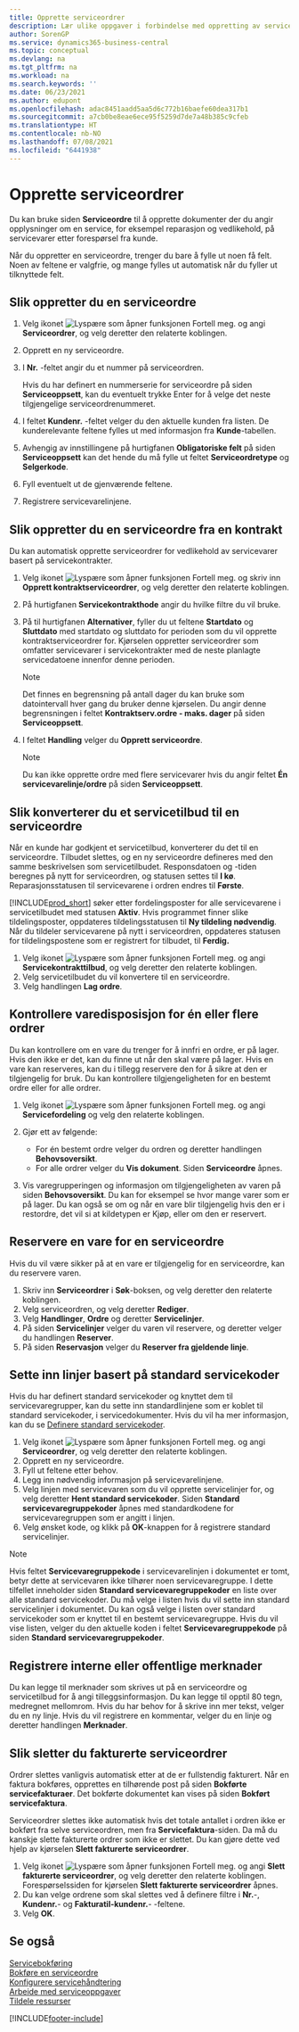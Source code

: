 ```yaml
---
title: Opprette serviceordrer
description: Lær ulike oppgaver i forbindelse med oppretting av serviceordrer i Business Central, for eksempel oppretting av en ny serviceordre eller ordre basert på en servicekontrakt.
author: SorenGP
ms.service: dynamics365-business-central
ms.topic: conceptual
ms.devlang: na
ms.tgt_pltfrm: na
ms.workload: na
ms.search.keywords: ''
ms.date: 06/23/2021
ms.author: edupont
ms.openlocfilehash: adac8451aadd5aa5d6c772b16baefe60dea317b1
ms.sourcegitcommit: a7cb0be8eae6ece95f5259d7de7a48b385c9cfeb
ms.translationtype: HT
ms.contentlocale: nb-NO
ms.lasthandoff: 07/08/2021
ms.locfileid: "6441938"
---
```

# <a name="create-service-orders"></a>Opprette serviceordrer
Du kan bruke siden **Serviceordre** til å opprette dokumenter der du angir opplysninger om en service, for eksempel reparasjon og vedlikehold, på servicevarer etter forespørsel fra kunde.  

Når du oppretter en serviceordre, trenger du bare å fylle ut noen få felt. Noen av feltene er valgfrie, og mange fylles ut automatisk når du fyller ut tilknyttede felt.  

## <a name="to-create-a-service-order"></a>Slik oppretter du en serviceordre    
1. Velg ikonet ![Lyspære som åpner funksjonen Fortell meg.](media/ui-search/search_small.png "Fortell hva du vil gjøre") og angi **Serviceordrer**, og velg deretter den relaterte koblingen.  
2. Opprett en ny serviceordre.  
3. I **Nr.** -feltet angir du et nummer på serviceordren.  

     Hvis du har definert en nummerserie for serviceordre på siden **Serviceoppsett**, kan du eventuelt trykke Enter for å velge det neste tilgjengelige serviceordrenummeret.  

4. I feltet **Kundenr.** -feltet velger du den aktuelle kunden fra listen. De kunderelevante feltene fylles ut med informasjon fra **Kunde**-tabellen.  

5. Avhengig av innstillingene på hurtigfanen **Obligatoriske felt** på siden **Serviceoppsett** kan det hende du må fylle ut feltet **Serviceordretype** og **Selgerkode**.  
6. Fyll eventuelt ut de gjenværende feltene.  
7. Registrere servicevarelinjene.  

## <a name="to-create-a-service-order-from-a-contract"></a>Slik oppretter du en serviceordre fra en kontrakt  
Du kan automatisk opprette serviceordrer for vedlikehold av servicevarer basert på servicekontrakter.  

1. Velg ikonet ![Lyspære som åpner funksjonen Fortell meg.](media/ui-search/search_small.png "Fortell hva du vil gjøre") og skriv inn **Opprett kontraktserviceordrer**, og velg deretter den relaterte koblingen.  
2. På hurtigfanen **Servicekontrakthode** angir du hvilke filtre du vil bruke.  
3. På til hurtigfanen **Alternativer**, fyller du ut feltene **Startdato** og **Sluttdato** med startdato og sluttdato for perioden som du vil opprette kontraktserviceordrer for. Kjørselen oppretter serviceordrer som omfatter servicevarer i servicekontrakter med de neste planlagte servicedatoene innenfor denne perioden.  

    > [!NOTE]  
    >  Det finnes en begrensning på antall dager du kan bruke som datointervall hver gang du bruker denne kjørselen. Du angir denne begrensningen i feltet **Kontraktserv.ordre - maks. dager** på siden **Serviceoppsett**.  

4. I feltet **Handling** velger du **Opprett serviceordre**.  
    > [!NOTE]  
    >  Du kan ikke opprette ordre med flere servicevarer hvis du angir feltet **Én servicevarelinje/ordre** på siden **Serviceoppsett**. 

## <a name="to-convert-a-service-quote-to-a-service-order"></a>Slik konverterer du et servicetilbud til en serviceordre
Når en kunde har godkjent et servicetilbud, konverterer du det til en serviceordre. Tilbudet slettes, og en ny serviceordre defineres med den samme beskrivelsen som servicetilbudet. Responsdatoen og -tiden beregnes på nytt for serviceordren, og statusen settes til **I kø**. Reparasjonsstatusen til servicevarene i ordren endres til **Første**.  

[!INCLUDE[prod_short](includes/prod_short.md)] søker etter fordelingsposter for alle servicevarene i servicetilbudet med statusen **Aktiv**. Hvis programmet finner slike tildelingsposter, oppdateres tildelingsstatusen til **Ny tildeling nødvendig**. Når du tildeler servicevarene på nytt i serviceordren, oppdateres statusen for tildelingspostene som er registrert for tilbudet, til **Ferdig.**   

1. Velg ikonet ![Lyspære som åpner funksjonen Fortell meg.](media/ui-search/search_small.png "Fortell hva du vil gjøre") og angi **Servicekontrakttilbud**, og velg deretter den relaterte koblingen.  
2. Velg servicetilbudet du vil konvertere til en serviceordre.  
3. Velg handlingen **Lag ordre**.  

## <a name="to-check-item-availability-for-one-or-more-orders"></a>Kontrollere varedisposisjon for én eller flere ordrer  
Du kan kontrollere om en vare du trenger for å innfri en ordre, er på lager. Hvis den ikke er det, kan du finne ut når den skal være på lager. Hvis en vare kan reserveres, kan du i tillegg reservere den for å sikre at den er tilgjengelig for bruk. Du kan kontrollere tilgjengeligheten for en bestemt ordre eller for alle ordrer.  

1.  Velg ikonet ![Lyspære som åpner funksjonen Fortell meg.](media/ui-search/search_small.png "Fortell hva du vil gjøre") og angi **Servicefordeling** og velg den relaterte koblingen.  
2. Gjør ett av følgende:  

    * For én bestemt ordre velger du ordren og deretter handlingen **Behovsoversikt**.  
    * For alle ordrer velger du **Vis dokument**. Siden **Serviceordre** åpnes.  

3. Vis varegrupperingen og informasjon om tilgjengeligheten av varen på siden **Behovsoversikt**. Du kan for eksempel se hvor mange varer som er på lager. Du kan også se om og når en vare blir tilgjengelig hvis den er i restordre, det vil si at kildetypen er Kjøp, eller om den er reservert.

## <a name="to-reserve-an-item-for-a-service-order"></a>Reservere en vare for en serviceordre
Hvis du vil være sikker på at en vare er tilgjengelig for en serviceordre, kan du reservere varen.

1. Skriv inn **Serviceordrer** i **Søk**-boksen, og velg deretter den relaterte koblingen.  
2. Velg serviceordren, og velg deretter **Rediger**.  
3. Velg **Handlinger**, **Ordre** og deretter **Servicelinjer**.  
4. På siden **Servicelinjer** velger du varen vil reservere, og deretter velger du handlingen **Reserver**.  
5. På siden **Reservasjon** velger du **Reserver fra gjeldende linje**.

## <a name="to-insert-lines-based-on-standard-service-codes"></a>Sette inn linjer basert på standard servicekoder  
Hvis du har definert standard servicekoder og knyttet dem til servicevaregrupper, kan du sette inn standardlinjene som er koblet til standard servicekoder, i servicedokumenter. Hvis du vil ha mer informasjon, kan du se [Definere standard servicekoder](service-how-setup-service-coding.md).   

1. Velg ikonet ![Lyspære som åpner funksjonen Fortell meg.](media/ui-search/search_small.png "Fortell hva du vil gjøre") og angi **Serviceordrer**, og velg deretter den relaterte koblingen.  
2. Opprett en ny serviceordre.  
3. Fyll ut feltene etter behov.  
4. Legg inn nødvendig informasjon på servicevarelinjene.  
5. Velg linjen med servicevaren som du vil opprette servicelinjer for, og velg deretter **Hent standard servicekoder**. Siden **Standard servicevaregruppekoder** åpnes med standardkodene for servicevaregruppen som er angitt i linjen.  
6. Velg ønsket kode, og klikk på **OK**-knappen for å registrere standard servicelinjer.  

> [!NOTE]  
>  Hvis feltet **Servicevaregruppekode** i servicevarelinjen i dokumentet er tomt, betyr dette at servicevaren ikke tilhører noen servicevaregruppe. I dette tilfellet inneholder siden **Standard servicevaregruppekoder** en liste over alle standard servicekoder. Du må velge i listen hvis du vil sette inn standard servicelinjer i dokumentet. Du kan også velge i listen over standard servicekoder som er knyttet til en bestemt servicevaregruppe. Hvis du vil vise listen, velger du den aktuelle koden i feltet **Servicevaregruppekode** på siden **Standard servicevaregruppekoder**.  

## <a name="to-register-internal-or-public-comments"></a>Registrere interne eller offentlige merknader
Du kan legge til merknader som skrives ut på en serviceordre og servicetilbud for å angi tilleggsinformasjon. Du kan legge til opptil 80 tegn, medregnet mellomrom. Hvis du har behov for å skrive inn mer tekst, velger du en ny linje. Hvis du vil registrere en kommentar, velger du en linje og deretter handlingen **Merknader**.  

## <a name="to-delete-invoiced-service-orders"></a>Slik sletter du fakturerte serviceordrer  
Ordrer slettes vanligvis automatisk etter at de er fullstendig fakturert. Når en faktura bokføres, opprettes en tilhørende post på siden **Bokførte servicefakturaer**. Det bokførte dokumentet kan vises på siden **Bokført servicefaktura**.  

Serviceordrer slettes ikke automatisk hvis det totale antallet i ordren ikke er bokført fra selve serviceordren, men fra **Servicefaktura**-siden. Da må du kanskje slette fakturerte ordrer som ikke er slettet. Du kan gjøre dette ved hjelp av kjørselen **Slett fakturerte serviceordrer**.  

1. Velg ikonet ![Lyspære som åpner funksjonen Fortell meg.](media/ui-search/search_small.png "Fortell hva du vil gjøre") og angi **Slett fakturerte serviceordrer**, og velg deretter den relaterte koblingen. Forespørselssiden for kjørselen **Slett fakturerte serviceordrer** åpnes.  
2. Du kan velge ordrene som skal slettes ved å definere filtre i **Nr.**-, **Kundenr.**- og **Fakturatil-kundenr.**- -feltene.  
3. Velg **OK**.  


## <a name="see-also"></a>Se også  
[Servicebokføring](service-service-posting.md)  
[Bokføre en serviceordre](service-how-to-post-service-orders.md)  
[Konfigurere servicehåndtering](service-setup-service.md)  
[Arbeide med serviceoppgaver](service-how-to-work-on-service-tasks.md)  
[Tildele ressurser](service-how-to-allocate-resources.md)  


[!INCLUDE[footer-include](includes/footer-banner.md)]